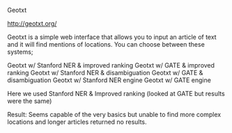 Geotxt

http://geotxt.org/

Geotxt is a simple web interface that allows you to input an article of text and it will find mentions of locations. You can choose between these systems;

Geotxt w/ Stanford NER & improved ranking
Geotxt w/ GATE & improved ranking
Geotxt w/ Stanford NER & disambiguation
Geotxt w/ GATE & disambiguation
Geotxt w/ Stanford NER engine
Geotxt w/ GATE engine

Here we used Stanford NER & Improved ranking (looked at GATE but results were the same)

Result: Seems capable of the very basics but unable to find more complex locations and longer articles returned no results.